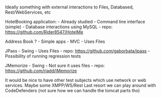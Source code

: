 Ideally something with external interactions to Files, Databased, Rest/WebServices, etc

HotelBooking application:
	- Already studied
	- Command line interface (simple)
	- Database interactions using MySQL
	- repo: https://github.com/Rider8547/HotelMe
	
Address Book ?
	- Simple apps
	- MVC
	- Uses Files

JPass
	- Swing
	- Uses Files
	- repo:	https://github.com/gaborbata/jpass
	- Possibility of running regression tests

JMemorize
	- Swing
	- Not sure it uses files
	- repo: https://github.com/riadd/jMemorize


It would be nice to have other test subjects which use network or web services. Maybe some XMPP/WS/Rest
Last resort we can play around with CodeDefenders (not sure how we can handle the tomcat parts tho)
